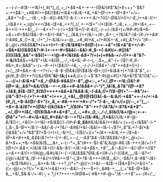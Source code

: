 +:-*(_-(_--#(*_$--+!&)+!_#(*(_((_+_/+$&+&+-*-+-_(@&)(#$"&(+#+++"-$&?+:_++$&:-_+#&#(++$&)($&(+!&&+/&/&-+&_+&!-@-/++-@+$+"+/+$-_+$&&+"+$-__-(&-_+$_--#((-#&?((-&-(_--*____+++:&/+?(((/-@&)(*((+/-$_)+*&-((+-_/(&&++;+;(@(*++($&-($+&_++?(_(/_+-+($+"-_(*($(#-*_/&_+_-_(#+!&*_+--&++!(-+*+$_)__(*---&+*+?--_(-/+_+$$"&*((-#-&((_-(-+(-/&$+)+/_#_#-#(/&*&_-+_&_++#+$&)($&:-#_-+$+(-#&"-(__(&&;(++)&/-+(#-_&+-_+?&)&?-)&-(#-/++&#(-&#&_&_()+:&_-)+"_)+:&)&/++-@__+#_#(*&_+)+#(&+-&_+#(_&?+/+"(#--&:_@(+(#&$_&__&?+/+*+*+)+!-_-$-/&!&#&!+$(@_-(++-+_&"+)&+&"&++/-#-+_$&*&)((&$()&?-#-)+-++-#+$&&(--&&)-#_$-+(*-*&#_)(+-#()_)&"((((((&$_&&"+:&$((+_--+!_@-#+)&)_$&-&$+?_/+(+)+#&&-_+/-/(*+-&"&?-_+:&/__&$&$_+_+&)$"+(&:+&(@__-/_+&*&;-#-/-(_-_$_+__&"-(+_-)$?-#_#-#&*_#+;&&$"+*-(+:-#-+(+($&)()-+&_-_-)-/-)+)($&_+"-/$"+*&$+((+_)-(+/__(#+&&+_-_&--+?+/+;-&-$-@&&(@($&*(&-@+;(/(+&(_&&+(*+?(*&:$"&"_+-@(#_$-@(*+?(_(/&_(/_@&"__&(-(&;(++___&;(/+:(-+_$"&?-#(@+#()+?&*&?$"&?()&"+;-+-__-(/+/_-&!&*&"+$_/-@&$-#&&((+-$"_@+:-_+*+/_@+-+!&;()&!-#(@+:&;_&$?+&&/()(&--+-+;(&_++#-_&!&$&*-/-*(*_)&!&_&?&"(@-+$?+)&$_$(&-($?_$($()+++*+&&+&?&&&:&;-(-&&;()+?($-@(_+"---#&"_)+-(/&"_-$?+(-/+?-*-#&"+!+++_(_+&(__@(@($()&(_-_&--&:&/(-+&$"++-/+/+:+&(#_/(_+$-&(@_/-$+"(+_&_+-#&-+++:+#+-(*+"(-&-_-&/+/(+()(--_+"(__-+$+:&:&)$?+*(@&)-((&()&&+"_)($(#+"$"-++?-)&?&/+:$?&+&*$"-_+/_@+*(&(_-@($(_&&+#+*&+$"__(_-_+#+_()_-_/-/_$(*&((/&*+*_/_@+;_+-+-@&"+"+!_--#+/&+&*()_#+$&/-$---*+?(/+/(&-#&;_/(*&__&(/(/&:+#-@_-&/_$()+;_+&((*-)+!&)-*&!&$(/_)-/(#__-(-$_$&__#&)&)&&(*+#&/+:_(++((+/&$&"-)-*(_&-_$-@++_/&:(--_&&_(-&-/+?&/--&#&!_+&(-/&&(+-(&-(_-/$?+_$"&;+?-$(*&:()&$&"_+_/+*_&$"$?+$-(+(+)_-&!+)__-(($(/+*((+"+(&+-+&!&;++-)_$+&-@+&+#+*&_&$&(&?+!+-(/+-_$(_+--(_--&$"&&-/(*_&($&$&/+$+:_@+)+-&!+$_++;+&-_+&_&(&($___&+_+-(--*+_&"(#++-$(-&"&;&*(@_-_#&:(&-+++(&(*+*(_+?(@+(+:&&+;+)&)&:(&+((/-_&*&$-$&!(*_-+)&:+&+$&+_+$"__&--&()+--&(_-@++(($?++&++:&!(++!(#(@_/&#(/&(+-(-+)&)&$&?_@&;&_+!(#-/+(-(()&#___/&--*&?+!(/_@_/_+_&_)$"&_($-*+&(/+!(#_&+*+!$"-(_$+?&-&+++(#($__&)-_-$&(+;&-_#&"-(&(_--_-*&($?&#(/+___&*+&-)&:-++?_)(*+*-@(/+:(*&(---&($-+($&*$?+/+&((+"+((+-@_)+/+?____(/+"+:&/_$+!+$_&&)+*_)_--&&)--(*-$-$_$+(-_&#&-+___(_+"&$-@+$&-&__+&!_$&:&-_/+-_#(*-$_/+?_((*$?++_+-+(#_@&*+(-#&++#-@+"_)&--+_+$"++_-(#+(_:_:
